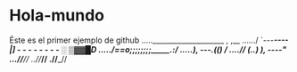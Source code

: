 # Hola-mundo
Éste es el primer ejemplo de github 
.....____________________ , ,__ 
....../ `---___________----_____|] - - - - - - - - ░ ▒▓▓█D 
...../_==o;;;;;;;;_______.:/ 
.....), ---.(_(__) / 
....// (..) ), ----" 
...//___// 
..//___// 
.//___//
